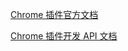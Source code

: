 [Chrome 插件官方文档](https://developer.chrome.google.cn/docs/extensions?hl=zh-cn)

[Chrome 插件开发 API 文档](https://developer.chrome.com/docs/extensions/reference/api/windows?hl=zh-cn)
